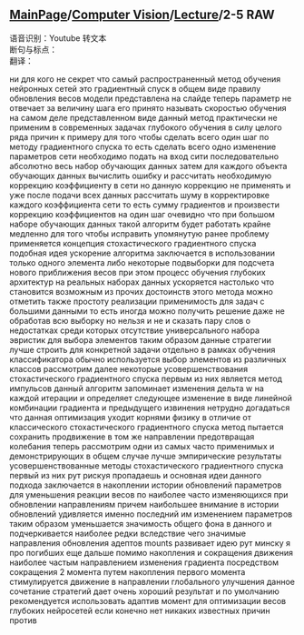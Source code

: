 ## [MainPage](../../index.md)/[Computer Vision](../README.md)/[Lecture](../Lecture.md)/2-5 RAW

语音识别：Youtube 转文本  
断句与标点：  
翻译：  

ни для кого не секрет что самый распространенный метод обучения нейронных сетей это градиентный спуск в общем виде правилу обновления весов модели представлена на слайде теперь параметр не отвечает за величину шага его принято называть скоростью обучения на самом деле представленном виде данный метод практически не применим в современных задачах глубокого обучения в силу целого ряда причин к примеру для того чтобы сделать всего один шаг по методу градиентного спуска то есть сделать всего одно изменение параметров сети необходимо подать на вход сити последовательно абсолютно весь набор обучающих данных затем для каждого объекта обучающих данных вычислить ошибку и рассчитать необходимую коррекцию коэффициенту в сети но данную коррекцию не применять и уже после подачи всех данных рассчитать шуму в корректировке каждого коэффициента сети то есть сумму градиентов и произвести коррекцию коэффициентов на один шаг очевидно что при большом наборе обучающих данных такой алгоритм будет работать крайне медленно для того чтобы исправить упомянутую ранее проблему применяется концепция стохастического градиентного спуска подобная идея ускорение алгоритма заключается в использовании только одного элемента либо некоторые подвыборки для подсчета нового приближения весов при этом процесс обучения глубоких архитектур на реальных наборах данных ускоряется настолько что становится возможным из прочих достоинств этого метода можно отметить также простоту реализации применимость для задач с большими данными то есть иногда можно получить решение даже не обработав всю выборку но нельзя и не и сказать пару слов о недостатках среди которых отсутствие универсального набора эвристик для выбора элементов таким образом данные стратегии лучше строить для конкретной задачи отдельно в рамках обучения классификатора обычно используется выбор элементов из различных классов рассмотрим далее некоторые усовершенствования стохастического градиентного спуска первым из них является метод импульсов данный алгоритм запоминает изменения дельта w на каждой итерации и определяет следующее изменение в виде линейной комбинации градиента и предыдущего извинения нетрудно догадаться что данная оптимизация уходит корнями физику в отличие от классического стохастического градиентного спуска метод пытается сохранить продвижение в том же направлении предотвращая колебания теперь рассмотрим одни из самых часто применимых и демонстрирующих в общем случае лучше эмпирические результаты усовершенствованные методы стохастического градиентного спуска первый из них рут рискуя пропадаешь и основная идеи данного подхода заключается в накоплении истории обновлений параметров для уменьшения реакции весов по наиболее часто изменяющихся при обновлении направлениям причем наибольшее внимание в истории обновлений удивляется именно последний им изменением параметров таким образом уменьшается значимость общего фона в данного и подчеркивается наиболее редки вследствие чего значимые направления обновления адептов mounts развивает идею рут минску я про погибших еще дальше помимо накопления и сокращения движения наиболее частым направлением изменения градиента посредством сокращения 2 момента путем накопления первого момента стимулируется движение в направлении глобального улучшения данное сочетание стратегий дает очень хороший результат и по умолчанию рекомендуется использовать адаптив момент для оптимизации весов глубоких нейросетей если конечно нет никаких известных причин против 